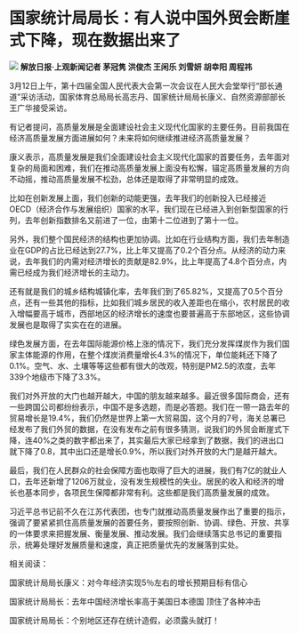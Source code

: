 # 国家统计局局长：有人说中国外贸会断崖式下降，现在数据出来了

![](https://inews.gtimg.com/om_bt/OvQyfgBvDL2kpvAZ_gnYHXUOFzSiCH9kcl7T4cijN7jq0AA/1000)
**解放日报·上观新闻记者 茅冠隽 洪俊杰 王闲乐 刘雪妍 胡幸阳 周程祎**

3月12日上午，第十四届全国人民代表大会第一次会议在人民大会堂举行“部长通道”采访活动，国家体育总局局长高志丹、国家统计局局长康义、自然资源部部长王广华接受采访。

有记者提问，高质量发展是全面建设社会主义现代化国家的主要任务。目前我国在经济高质量发展方面进展如何？未来将如何继续推进经济高质量发展？

康义表示，高质量发展是我们全面建设社会主义现代化国家的首要任务，去年面对复杂的局面和困难，我们在推动高质量发展上面没有松懈，锚定高质量发展的方向不动摇，推动高质量发展不松劲，总体还是取得了非常明显的成效。

比如在创新发展上面，我们创新的动能更强，去年我们的创新投入已经接近
OECD（经济合作与发展组织）国家的水平，我们现在已经进入到创新型国家的行列，去年创新指数排名又前进了一位，由第十二位进到了第十一位。

另外，我们整个国民经济的结构也更加协调。比如在行业结构方面，我们去年制造业在GDP的占比已经达到27.7%，比上年又提高了0.2个百分点。从经济的动力来说，去年我们的内需对经济增长的贡献是82.9%，比上年提高了4.8个百分点，内需已经成为我们经济增长的主动力。

还有就是我们的城乡结构城镇化率，去年我们到了65.82%，又提高了0.5个百分点，还有一些其他的指标，比如我们城乡居民的收入差距也在缩小，农村居民的收入增幅要高于城市，西部地区的经济增长的速度也要普遍高于东部地区，这些协调发展也是取得了实实在在的进展。

绿色发展方面，在去年国际能源价格上涨的情况下，我们充分发挥煤炭作为我们国家主体能源的作用，在整个煤炭消费量增长4.3%的情况下，单位能耗还下降了0.1%。空气、水、土壤等等这些都有很大的改观，特别是PM2.5的浓度，去年339个地级市下降了3.3%。

我们对外开放的大门也越开越大，中国的朋友越来越多。最近很多国际商会，还有一些跨国公司都纷纷表示，中国不是多选题，而是必答题。我们在一带一路去年的贸易增长是19.4%，我们仍然是世界上第一大贸易国，这个月的7号，海关总署已经发布了我们外贸的数据，在没有发布之前有很多猜测，说我们的外贸会断崖式下降，连40%之类的数字都出来了，其实最后大家已经拿到了数据，我们的进出口就下降了0.8，其中出口还是增长0.9%，所以我们对外开放的大门是越开越大。

最后，我们在人民群众的社会保障方面也取得了巨大的进展，我们有7亿的就业人口，去年还新增了1206万就业，没有发生规模性的失业。居民的收入和经济的增长也基本同步，各项民生保障都非常有利。这些都是我们高质量发展的成效。

习近平总书记前不久在江苏代表团，也专门就推动高质量发展作出了重要的指示，强调了要紧紧抓住高质量发展的首要任务，要按照创新、协调、绿色、开放、共享的一体要求来把握发展、衡量发展、推动发展。我们会继续落实总书记的重要指示，统筹处理好发展质量和速度，真正把质量优先的发展落到实处。

相关阅读：

国家统计局局长康义：对今年经济实现5％左右的增长预期目标有信心

国家统计局局长：去年中国经济增长率高于美国日本德国 顶住了各种冲击

国家统计局局长：个别地区还存在统计造假，必须露头就打！

